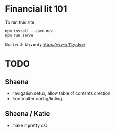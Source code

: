 # Financial lit 101 

To run this site:

```
npm install --save-dev
npm run serve
```

Built with Eleventy https://www.11ty.dev/


# TODO

## Sheena

- navigation setup, allow table of contents creation
- frontmatter config/linting.

## Sheena / Katie 

- make it pretty o.O 